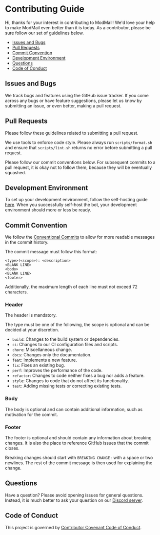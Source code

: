 # Contributing Guide

Hi, thanks for your interest in contributing to ModMail! We'd love your help to make ModMail even
better than it is today. As a contributor, please be sure follow our set of guidelines below.

- [Issues and Bugs](#issues-and-bugs)
- [Pull Requests](#pull-requests)
- [Commit Convention](#commit-convention)
- [Development Environment](#development-environment)
- [Questions](#questions)
- [Code of Conduct](#code-of-conduct)

## Issues and Bugs

We track bugs and features using the GitHub issue tracker. If you come across any bugs or have
feature suggestions, please let us know by submitting an issue, or even better, making a pull
request.

## Pull Requests

Please follow these guidelines related to submitting a pull request.

We use tools to enforce code style. Please always run `scripts/format.sh` and ensure that
`scripts/lint.sh` returns no error before submitting a pull request.

Please follow our commit conventions below. For subsequent commits to a pull request, it is okay not
to follow them, because they will be eventually squashed.

## Development Environment

To set up your development environment, follow the self-hosting
guide [here](https://github.com/chamburr/modmail/blob/master/README.md). When you successfully
self-host the bot, your development environment should more or less be ready.

## Commit Convention

We follow the [Conventional Commits](https://www.conventionalcommits.org) to allow for more readable
messages in the commit history.

The commit message must follow this format:

```
<type>(<scope>): <description>
<BLANK LINE>
<body>
<BLANK LINE>
<footer>
```

Additionally, the maximum length of each line must not exceed 72 characters.

### Header

The header is mandatory.

The type must be one of the following, the scope is optional and can be decided at your discretion.

- `build`: Changes to the build system or dependencies.
- `ci`: Changes to our CI configuration files and scripts.
- `chore`: Miscellaneous change.
- `docs`: Changes only the documentation.
- `feat`: Implements a new feature.
- `fix`: Fixes an existing bug.
- `perf`: Improves the performance of the code.
- `refactor`: Changes to code neither fixes a bug nor adds a feature.
- `style`: Changes to code that do not affect its functionality.
- `test`: Adding missing tests or correcting existing tests.

### Body

The body is optional and can contain additional information, such as motivation for the commit.

### Footer

The footer is optional and should contain any information about breaking changes. It is also the
place to reference GitHub issues that the commit closes.

Breaking changes should start with `BREAKING CHANGE:` with a space or two newlines. The rest of the
commit message is then used for explaining the change.

## Questions

Have a question? Please avoid opening issues for general questions. Instead, it is much better to
ask your question on our [Discord server](https://discord.gg/wjWJwJB).

## Code of Conduct

This project is governed by [Contributor Covenant Code of Conduct](CODE_OF_CONDUCT.md).

